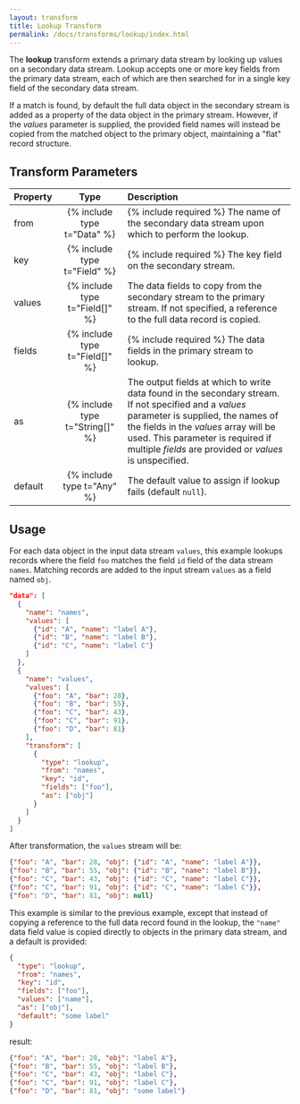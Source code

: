```yaml
---
layout: transform
title: Lookup Transform
permalink: /docs/transforms/lookup/index.html
---
```


The **lookup** transform extends a primary data stream by looking up values on a secondary data stream. Lookup accepts one or more key fields from the primary data stream, each of which are then searched for in a single key field of the secondary data stream.

If a match is found, by default the full data object in the secondary stream is added as a property of the data object in the primary stream. However, if the _values_ parameter is supplied, the provided field names will instead be copied from the matched object to the primary object, maintaining a "flat" record structure.

## Transform Parameters

| Property            | Type                           | Description   |
| :------------------ | :----------------------------: | :------------ |
| from                | {% include type t="Data" %}    | {% include required %} The name of the secondary data stream upon which to perform the lookup.|
| key                 | {% include type t="Field" %}   | {% include required %} The key field on the secondary stream.|
| values              | {% include type t="Field[]" %} | The data fields to copy from the secondary stream to the primary stream. If not specified, a reference to the full data record is copied.|
| fields              | {% include type t="Field[]" %} | {% include required %} The data fields in the primary stream to lookup.|
| as                  | {% include type t="String[]" %}| The output fields at which to write data found in the secondary stream. If not specified and a _values_ parameter is supplied, the names of the fields in the _values_ array will be used. This parameter is required if multiple _fields_ are provided or _values_ is unspecified.|
| default             | {% include type t="Any" %}     | The default value to assign if lookup fails (default `null`).|

## Usage

For each data object in the input data stream `values`, this example lookups records where the field `foo` matches the field `id` field of the data stream `names`. Matching records are added to the input stream `values` as a field named `obj`.

```json
"data": [
  {
    "name": "names",
    "values": [
      {"id": "A", "name": "label A"},
      {"id": "B", "name": "label B"},
      {"id": "C", "name": "label C"}
    ]
  },
  {
    "name": "values",
    "values": [
      {"foo": "A", "bar": 28},
      {"foo": "B", "bar": 55},
      {"foo": "C", "bar": 43},
      {"foo": "C", "bar": 91},
      {"foo": "D", "bar": 81}
    ],
    "transform": [
      {
        "type": "lookup",
        "from": "names",
        "key": "id",
        "fields": ["foo"],
        "as": ["obj"]
      }
    ]
  }
]
```

After transformation, the `values` stream will be:

```json
{"foo": "A", "bar": 28, "obj": {"id": "A", "name": "label A"}},
{"foo": "B", "bar": 55, "obj": {"id": "B", "name": "label B"}},
{"foo": "C", "bar": 43, "obj": {"id": "C", "name": "label C"}},
{"foo": "C", "bar": 91, "obj": {"id": "C", "name": "label C"}},
{"foo": "D", "bar": 81, "obj": null}
```

This example is similar to the previous example, except that instead of copying a reference to the full data record found in the lookup, the `"name"` data field value is copied directly to objects in the primary data stream, and a default is provided:

```json
{
  "type": "lookup",
  "from": "names",
  "key": "id",
  "fields": ["foo"],
  "values": ["name"],
  "as": ["obj"],
  "default": "some label"
}
```

result:

```json
{"foo": "A", "bar": 28, "obj": "label A"},
{"foo": "B", "bar": 55, "obj": "label B"},
{"foo": "C", "bar": 43, "obj": "label C"},
{"foo": "C", "bar": 91, "obj": "label C"},
{"foo": "D", "bar": 81, "obj": "some label"}
```
